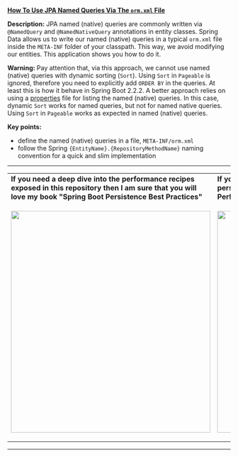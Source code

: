 **[How To Use JPA Named Queries Via The `orm.xml` File](https://github.com/AnghelLeonard/Hibernate-SpringBoot/tree/master/HibernateSpringBootNamedQueriesInOrmXml)**
  
**Description:** JPA named (native) queries are commonly written via `@NamedQuery` and `@NamedNativeQuery` annotations in entity classes. Spring Data allows us to write our named (native) queries in a typical `orm.xml` file inside the `META-INF` folder of your classpath. This way, we avoid modifying our entities. This application shows you how to do it.

**Warning:** Pay attention that, via this approach, we cannot use named (native) queries with dynamic sorting (`Sort`). Using `Sort` in `Pageable` is ignored, therefore you need to explicitly add `ORDER BY` in the queries. At least this is how it behave in Spring Boot 2.2.2. A better approach relies on using a [properties](https://github.com/AnghelLeonard/Hibernate-SpringBoot/tree/master/HibernateSpringBootNamedQueriesInPropertiesFile) file for listing the named (native) queries. In this case, dynamic `Sort` works for named queries, but not for named native queries. Using `Sort` in `Pageable` works as expected in named (native) queries. 
 
**Key points:**
- define the named (native) queries in a file, `META-INF/orm.xml`
- follow the Spring `{EntityName}.{RepositoryMethodName}` naming convention for a quick and slim implementation

-----------------------------------------------------------------------------------------------------------------------    
<table>
     <tr><td><b>If you need a deep dive into the performance recipes exposed in this repository then I am sure that you will love my book "Spring Boot Persistence Best Practices"</b></td><td><b>If you need a hand of tips and illustrations of 100+ Java persistence performance issues then "Java Persistence Performance Illustrated Guide" is for you.</b></td></tr>
     <tr><td>
<a href="https://www.apress.com/us/book/9781484256251"><p align="left"><img src="https://github.com/AnghelLeonard/Hibernate-SpringBoot/blob/master/Spring%20Boot%20Persistence%20Best%20Practices.jpg" height="500" width="450"/></p></a>
</td><td>
<a href="https://leanpub.com/java-persistence-performance-illustrated-guide"><p align="right"><img src="https://github.com/AnghelLeonard/Hibernate-SpringBoot/blob/master/Java%20Persistence%20Performance%20Illustrated%20Guide.jpg" height="500" width="450"/></p></a>
</td></tr></table>

-----------------------------------------------------------------------------------------------------------------------    

